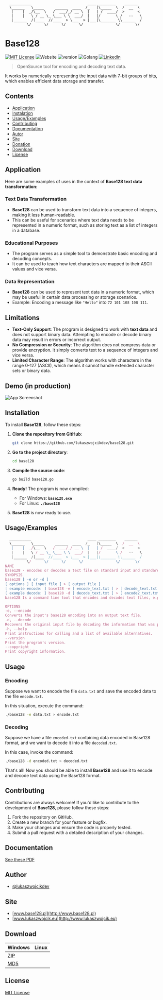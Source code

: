 ```
  __________                          ____ ________    ______  
  \______   \_____     ______  ____  /_   |\_____  \  /  __  \ 
   |    |  _/\__  \   /  ___/_/ __ \  |   | /  ____/  >      < 
   |    |   \ / __ \_ \___ \ \  ___/  |   |/       \ /   --   \
   |______  /(____  //____  > \___  > |___|\_______ \\______  /
          \/      \/      \/      \/               \/       \/
```
# Base128

[![MIT License](https://img.shields.io/badge/License-MIT-green.svg)](https://choosealicense.com/licenses/mit/) 
![Website](https://img.shields.io/website?url=http%3A%2F%2Fbase128.com)
![version](https://img.shields.io/badge/version-1.0-blue)
![Golang](https://img.shields.io/badge/-Golang-00ADD8?logo=Go&logoColor=white&style=flat)
[![LinkedIn](https://img.shields.io/badge/LinkedIn-Connect-blue?style=social&logo=linkedin)](https://www.linkedin.com/in/lukasz-michal-wojcik)

> OpenSource tool for encoding and decoding text data.

It works by numerically representing the input data with 7-bit groups of bits, which enables efficient data storage and transfer.

## Contents

 - [Application](#application)
 - [Instalation](#instalation)
 - [Usage/Examples](#usageexamples)
 - [Contributing](#contributing)
 - [Documentation](#documentation)
 - [Autor](#author)
 - [Site](#site)
 - [Donation](#donation)
 - [Download](#download)
 - [License](#license)

## Application

Here are some examples of uses in the context of **Base128 text data transformation**:

### **Text Data Transformation**
- **Base128** can be used to transform text data into a sequence of integers, making it less human-readable.
- This can be useful for scenarios where text data needs to be represented in a numeric format, such as storing text as a list of integers in a database.

### **Educational Purposes**
- The program serves as a simple tool to demonstrate basic encoding and decoding concepts.
- It can be used to teach how text characters are mapped to their ASCII values and vice versa.

### **Data Representation**
- **Base128** can be used to represent text data in a numeric format, which may be useful in certain data processing or storage scenarios.
- Example: Encoding a message like `"Hello"` into `72 101 108 108 111`.

## **Limitations**
- **Text-Only Support**: The program is designed to work with **text data** and does not support binary data. Attempting to encode or decode binary data may result in errors or incorrect output.
- **No Compression or Security**: The algorithm does not compress data or provide encryption. It simply converts text to a sequence of integers and vice versa.
- **Limited Character Range**: The algorithm works with characters in the range 0-127 (ASCII), which means it cannot handle extended character sets or binary data.

## **Demo (in production)**

![App Screenshot](https://via.placeholder.com/268x150?text=App+Screenshot+Here)

## **Installation**

To install **Base128**, follow these steps:

1. **Clone the repository from GitHub**:
   ```bash
   git clone https://github.com/lukaszwojcikdev/base128.git
   ```

2. **Go to the project directory**:
   ```bash
   cd base128
   ```

3. **Compile the source code**:
   ```bash
   go build base128.go
   ```

4. **Ready!** The program is now compiled:
   - For Windows: **`base128.exe`**
   - For Linux: **`./base128`**

5. **Base128** is now ready to use.
  
   
## Usage/Examples

```javascript
  __________                          ____ ________    ______
  \______   \_____     ______  ____  /_   |\_____  \  /  __  \
   |    |  _/\__  \   /  ___/_/ __ \  |   | /  ____/  >      <
   |    |   \ / __ \_ \___ \ \  ___/  |   |/       \ /   --   \
   |______  /(____  //____  > \___  > |___|\_______ \\______  /
          \/      \/      \/      \/               \/       \/
NAME
base128 - encodes or decodes a text file on standard input and standard output
SYNOPSIS
base128 [ -e or -d ]
[ options ] [ input file ] > [ output file ]
[ example encode: ] base128 -e [ encode_text.txt ] > [ decode_text.txt ]
[ example decode: ] base128 -d [ decode_text.txt ] > [ encode2_text.txt ]
base128 Is a command line tool that encodes and decodes text files, e.g. *.txt , *.svg , *.html

OPTIONS
-e, --encode
Converts the input's base128 encoding into an output text file.
-d, --decode
Recovers the original input file by decoding the information that was previously encoded using base128.
-h, --help
Print instructions for calling and a list of available alternatives.
--version
Print the program's version.
--copyright
Print copyright information.
```

## **Usage**

### **Encoding**
Suppose we want to encode the file `data.txt` and save the encoded data to the file `encode.txt`.

In this situation, execute the command:
```bash
./base128 -e data.txt > encode.txt
```

### **Decoding**
Suppose we have a file `encoded.txt` containing data encoded in Base128 format, and we want to decode it into a file `decoded.txt`.

In this case, invoke the command:
```bash
./base128 -d encoded.txt > decoded.txt
```

That's all! Now you should be able to install **Base128** and use it to encode and decode text data using the Base128 format.


## **Contributing**

Contributions are always welcome! If you'd like to contribute to the development of **Base128**, please follow these steps:

1. Fork the repository on GitHub.
2. Create a new branch for your feature or bugfix.
3. Make your changes and ensure the code is properly tested.
4. Submit a pull request with a detailed description of your changes.


## Documentation

[See these PDF](http://www.base128.pl/base128_source_code.pdf)


## Author

- [@lukaszwojcikdev](https://www.github.com/lukaszwojcikdev)


## Site

- [www.base128.pl](http://www.base128.pl)
- [www.lukaszwojcik.eu](http://www.lukaszwojcik.eu)
  
## Download

Windows|Linux
-|-
[ZIP](http://www.base128.pl/base128.zip)|
[MD5](http://www.base128.pl/base128.md5sum/)|
## License

[MIT License](https://choosealicense.com/licenses/mit/)


